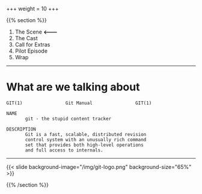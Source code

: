+++
weight = 10
+++

{{% section %}}

1. The Scene          **<---**
2. The Cast
3. Call for Extras
4. Pilot Episode
5. Wrap

---

# What are we talking about


```
GIT(1)                Git Manual                GIT(1)

NAME
       git - the stupid content tracker

DESCRIPTION
       Git is a fast, scalable, distributed revision
       control system with an unusually rich command
       set that provides both high-level operations
       and full access to internals.
```
---
{{< slide background-image="/img/git-logo.png"  background-size="65%" >}}


{{% /section %}}


